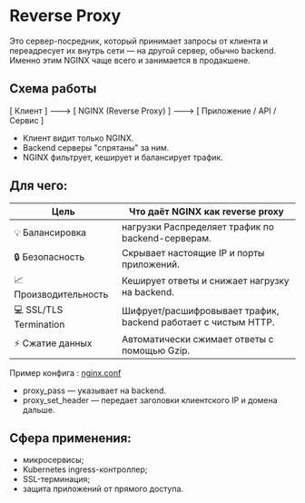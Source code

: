 # Reverse Proxy
Это сервер-посредник, который принимает запросы от клиента и переадресует их внутрь сети — на другой сервер, обычно backend.
Именно этим NGINX чаще всего и занимается в продакшене.

## Схема работы
[ Клиент ] ---> [ NGINX (Reverse Proxy) ] ---> [ Приложение / API / Сервис ]
- Клиент видит только NGINX.
- Backend серверы "спрятаны" за ним.
- NGINX фильтрует, кеширует и балансирует трафик.

## Для чего:

| Цель	| Что даёт NGINX как reverse proxy|
|--------|------------------------|
|💡 Балансировка | нагрузки	Распределяет трафик по backend-серверам.|
|🔒 Безопасность |	Скрывает настоящие IP и порты приложений.|
|📈 Производительность |	Кеширует ответы и снижает нагрузку на backend.|
|💻 SSL/TLS Termination| 	Шифрует/расшифровывает трафик, backend работает с чистым HTTP.|
|⚡️ Сжатие данных |	Автоматически сжимает ответы с помощью Gzip.|

Пример конфига : [nginx.conf](https://github.com/alexandreevich/nginx_checklist/new/main)
- proxy_pass — указывает на backend.
- proxy_set_header — передает заголовки клиентского IP и домена дальше.

## Сфера применения: 
- микросервисы;
- Kubernetes ingress-контроллер;
- SSL-терминация;
- защита приложений от прямого доступа.

